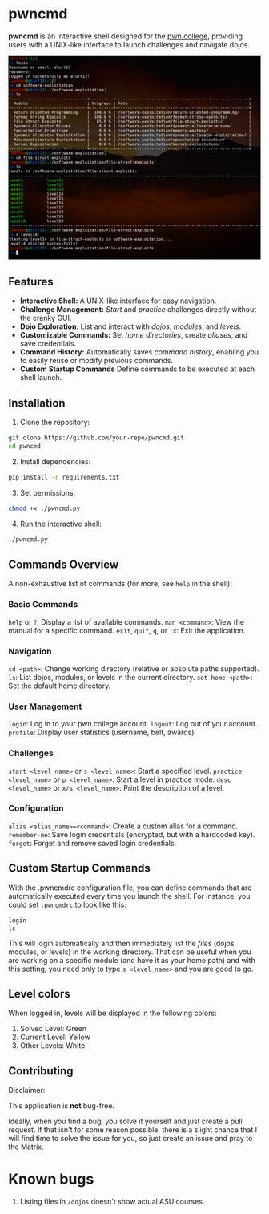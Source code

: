 # pwncmd

**pwncmd** is an interactive shell designed for the [pwn.college](https://pwn.college), providing users with a UNIX-like interface to launch challenges and navigate dojos.

![Preview](./img/preview.png)
## Features

- **Interactive Shell:** A UNIX-like interface for easy navigation.
- **Challenge Management:** *Start* and *practice* challenges directly without the cranky GUI.
- **Dojo Exploration:** List and interact with *dojos*, *modules*, and *levels*.
- **Customizable Commands:** Set *home directories*, create *aliases*, and save credentials.
- **Command History:** Automatically saves *command history*, enabling you to easily reuse or modify previous commands.
- **Custom Startup Commands** Define commands to be executed at each shell launch.


## Installation

1. Clone the repository:
```bash
git clone https://github.com/your-repo/pwncmd.git
cd pwncmd
```
2. Install dependencies:
```bash
pip install -r requirements.txt
```
3. Set permissions:
```bash
chmod +x ./pwncmd.py
```
4. Run the interactive shell:
```bash
./pwncmd.py
```

## Commands Overview
A non-exhaustive list of commands (for more, see `help` in the shell):
### Basic Commands

`help` or `?`: Display a list of available commands.
`man <command>`: View the manual for a specific command.
`exit`, `quit`, `q`, or `:x`: Exit the application.

### Navigation

`cd <path>`: Change working directory (relative or absolute paths supported).
`ls`: List dojos, modules, or levels in the current directory.
`set-home <path>`: Set the default home directory.

### User Management

`login`: Log in to your pwn.college account.
`logout`: Log out of your account.
`profile`: Display user statistics (username, belt, awards).

### Challenges

`start <level_name>` or `s <level_name>`: Start a specified level.
`practice <level_name>` or `p <level_name>`: Start a level in practice mode.
`desc <level_name>` or `x/s <level_name>`: Print the description of a level.

### Configuration

`alias <alias_name>=<command>`: Create a custom alias for a command.
`remember-me`: Save login credentials (encrypted, but with a hardcoded key).
`forget`: Forget and remove saved login credentials.

## Custom Startup Commands
With the .pwncmdrc configuration file, you can define commands that are automatically executed every time you launch the shell. For instance, you could set `.pwncmdrc` to look like this:
```
login
ls
```
This will login automatically and then immediately list the *files* (dojos, modules, or levels) in the working directory. That can be useful when you are working on a specific module (and have it as your home path) and with this setting, you need only to type `s <level_name>` and you are good to go.

## Level colors
When logged in, levels will be displayed in the following colors:

1. Solved Level: Green
2. Current Level: Yellow
3. Other Levels: White

## Contributing
Disclaimer:

This application is **not** bug-free. 

Ideally, when you find a bug, you solve it yourself and just create a pull request. If that isn't for some reason possible, there is a slight chance that I will find time to solve the issue for you, so just create an issue and pray to the Matrix.

# Known bugs
1. Listing files in `/dojos` doesn't show actual ASU courses.

